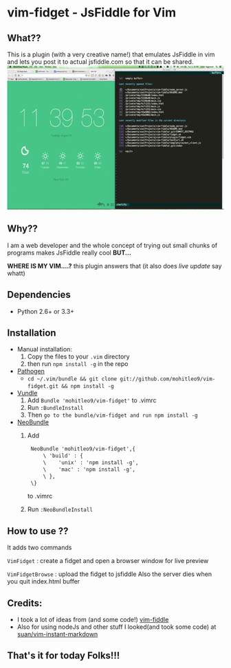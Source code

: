 # vim-fidget - JsFiddle for Vim
## What??
This is a plugin (with a very creative name!) that emulates JsFiddle in vim and lets you post it to actual jsfiddle.com so that it can be shared.
![SCREENCAST](/images/vim-fiddle.gif?raw=true "VIM-Fidget")

## Why??
I am a web developer and the whole concept of trying out small chunks of programs makes JsFiddle really cool **BUT...**

**WHERE IS MY VIM....?** this plugin answers that (it also does *live update* say whatt)

## Dependencies

- Python 2.6+ or 3.3+

## Installation

- Manual installation:
  1. Copy the files to your `.vim` directory 
  2. then run `npm install -g` in the repo
- [Pathogen](https://github.com/tpope/vim-pathogen)
  - `cd ~/.vim/bundle && git clone git://github.com/mohitleo9/vim-fidget.git && npm install -g`
- [Vundle](https://github.com/gmarik/vundle)
  1. Add `Bundle 'mohitleo9/vim-fidget'` to .vimrc
  2. Run `:BundleInstall`
  3. Then `go to the bundle/vim-fidget and run npm install -g`
- [NeoBundle](https://github.com/Shougo/neobundle.vim)
  1.   Add 

            NeoBundle 'mohitleo9/vim-fidget',{
                \ 'build' : {
                \    'unix' : 'npm install -g',
                \    'mac' : 'npm install -g',
                \ },
            \} 
        to .vimrc
  2. Run `:NeoBundleInstall`

## How to use ??
It adds two commands 

`VimFidget` : create a fidget  and open a browser window for live preview

`VimFidgetBrowse` : upload the fidget to jsfiddle
Also the server dies when you quit index.html buffer

## Credits:
- I took a lot of ideas from (and some code!) [vim-fiddle](https://github.com/mharju/vim-fiddle)
- Also for using nodeJs and other stuff I looked(and took some code) at [suan/vim-instant-markdown](https://github.com/suan/vim-instant-markdown)

## That's it for today Folks!!!
